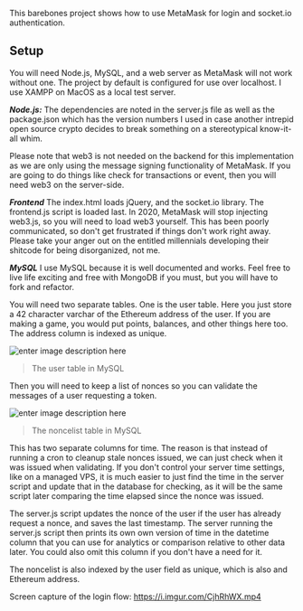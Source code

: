 This barebones project shows how to use MetaMask for login and socket.io authentication.

## Setup

You will need Node.js, MySQL, and a web server as MetaMask will not work without one. The project by default is configured for use over localhost. I use XAMPP on MacOS as a local test server.

***Node.js:***
The dependencies are noted in the server.js file as well as the package.json which has the version numbers I used in case another intrepid open source crypto decides to break something on a stereotypical know-it-all whim.

Please note that web3 is not needed on the backend for this implementation as we are only using the message signing functionality of MetaMask. If you are going to do things like check for transactions or event, then you will need web3 on the server-side.

***Frontend***
The index.html loads jQuery, and the socket.io library. The frontend.js script is loaded last. In 2020, MetaMask will stop injecting web3.js, so you will need to load web3 yourself. This has been poorly communicated, so don't get frustrated if things don't work right away. Please take your anger out on the entitled millennials developing their shitcode for being disorganized, not me.

***MySQL***
I use MySQL because it is well documented and works. Feel free to live life exciting and free with MongoDB if you must, but you will have to fork and refactor.

You will need two separate tables. One is the user table. Here you just store a 42 character varchar of the Ethereum address of the user. If you are making a game, you would put points, balances, and other things here too. The address column is indexed as unique.

![enter image description here](https://i.imgur.com/pYfLsN6.png)
> The user table in MySQL

Then you will need to keep a list of nonces so you can validate the messages of a user requesting a token.

![enter image description here](https://i.imgur.com/8g7F15f.png)
> The noncelist table in MySQL

This has two separate columns for time. The reason is that instead of running a cron to cleanup stale nonces issued, we can just check when it was issued when validating. If you don't control your server time settings, like on a managed VPS, it is much easier to just find the time in the server script and update that in the database for checking, as it will be the same script later comparing the time elapsed since the nonce was issued.

The server.js script updates the nonce of the user if the user has already request a nonce, and saves the last timestamp. The server running the server.js script then prints its own  own version of time in the datetime column that you can use for analytics or comparison relative to other data later. You could also omit this column if you don't have a need for it.

The noncelist is also indexed by the user field as unique, which is also and Ethereum address.

Screen capture of the login flow: https://i.imgur.com/CjhRhWX.mp4